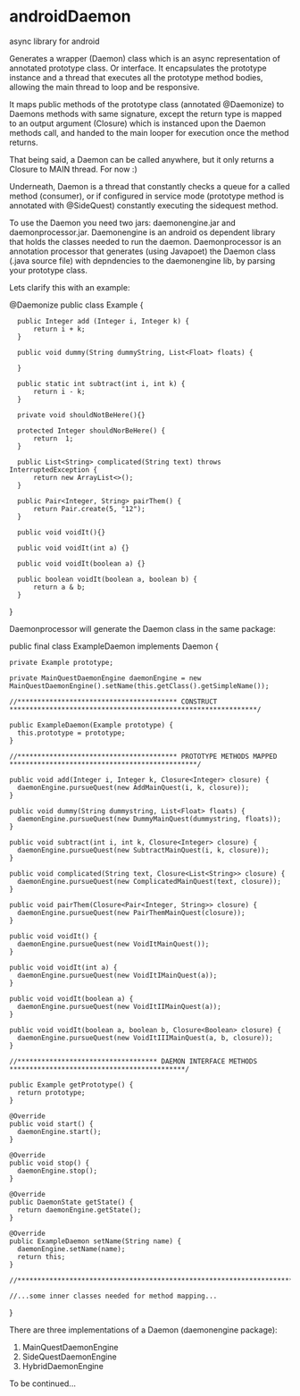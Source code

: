 # androidDaemon
async library for android


Generates a wrapper (Daemon) class which is an async representation of annotated prototype class. Or interface.
It encapsulates the prototype instance and a thread that executes all the prototype method bodies,
allowing the main thread to loop and be responsive.

It maps public methods of the prototype class (annotated @Daemonize) to Daemons methods with same signature,
except the return type is mapped to an output argument (Closure<ReturnType>) which is instanced upon the Daemon methods call,
and handed to the main looper for execution once the method returns.

That being said, a Daemon can be called anywhere, but it only returns a Closure to MAIN thread.
For now :)

Underneath, Daemon is a thread that constantly checks a queue for a called method (consumer), or if configured in service mode 
(prototype method is annotated with @SideQuest) constantly executing the sidequest method.

To use the Daemon you need two jars: daemonengine.jar and daemonprocessor.jar.
Daemonengine is an android os dependent library that holds the classes needed to run the daemon.
Daemonprocessor is an annotation processor that generates (using Javapoet) the Daemon class (.java source file) with depndencies to
the daemonengine lib, by parsing your prototype class.

Lets clarify this with an example:

  @Daemonize
  public class Example {

      public Integer add (Integer i, Integer k) {
          return i + k;
      }

      public void dummy(String dummyString, List<Float> floats) {

      }

      public static int subtract(int i, int k) {
          return i - k;
      }

      private void shouldNotBeHere(){}

      protected Integer shouldNorBeHere() {
          return  1;
      }

      public List<String> complicated(String text) throws InterruptedException {
          return new ArrayList<>();
      }

      public Pair<Integer, String> pairThem() {
          return Pair.create(5, "12");
      }
      
      public void voidIt(){}
      
      public void voidIt(int a) {}
      
      public void voidIt(boolean a) {}
      
      public boolean voidIt(boolean a, boolean b) {
          return a & b;
      }
  }

Daemonprocessor will generate the Daemon class in the same package:

  public final class ExampleDaemon implements Daemon {
    
    private Example prototype;

    private MainQuestDaemonEngine daemonEngine = new MainQuestDaemonEngine().setName(this.getClass().getSimpleName());

    //**************************************** CONSTRUCT **************************************************************/

    public ExampleDaemon(Example prototype) {
      this.prototype = prototype;
    }

    //**************************************** PROTOTYPE METHODS MAPPED ***********************************************/
    
    public void add(Integer i, Integer k, Closure<Integer> closure) {
      daemonEngine.pursueQuest(new AddMainQuest(i, k, closure));
    }

    public void dummy(String dummystring, List<Float> floats) {
      daemonEngine.pursueQuest(new DummyMainQuest(dummystring, floats));
    }

    public void subtract(int i, int k, Closure<Integer> closure) {
      daemonEngine.pursueQuest(new SubtractMainQuest(i, k, closure));
    }

    public void complicated(String text, Closure<List<String>> closure) {
      daemonEngine.pursueQuest(new ComplicatedMainQuest(text, closure));
    }

    public void pairThem(Closure<Pair<Integer, String>> closure) {
      daemonEngine.pursueQuest(new PairThemMainQuest(closure));
    }

    public void voidIt() {
      daemonEngine.pursueQuest(new VoidItMainQuest());
    }

    public void voidIt(int a) {
      daemonEngine.pursueQuest(new VoidItIMainQuest(a));
    }

    public void voidIt(boolean a) {
      daemonEngine.pursueQuest(new VoidItIIMainQuest(a));
    }

    public void voidIt(boolean a, boolean b, Closure<Boolean> closure) {
      daemonEngine.pursueQuest(new VoidItIIIMainQuest(a, b, closure));
    }

    //*********************************** DAEMON INTERFACE METHODS ********************************************/

    public Example getPrototype() {
      return prototype;
    }

    @Override
    public void start() {
      daemonEngine.start();
    }

    @Override
    public void stop() {
      daemonEngine.stop();
    }

    @Override
    public DaemonState getState() {
      return daemonEngine.getState();
    }

    @Override
    public ExampleDaemon setName(String name) {
      daemonEngine.setName(name);
      return this;
    }

    //********************************************************************************************************/

    //...some inner classes needed for method mapping...
    
  }


There are three implementations of a Daemon (daemonengine package):
1. MainQuestDaemonEngine
2. SideQuestDaemonEngine
3. HybridDaemonEngine

To be continued...
